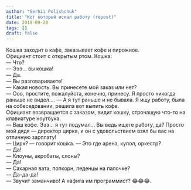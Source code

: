 ```yaml
---
author: "Serhii Polishchuk"
title: "Кот который искал работу (repost)"
date: 2019-09-28
tags: []
draft: false
---
```

<!--more-->
Кошка заходит в кафе, заказывает кофе и пирожное.  
Официант стоит с открытым ртом. Кошка:  
— Что?  
— Эээ… вы кошка!  
— Да.  
— Вы разговариваете!  
— Какая новость. Вы принесете мой заказ или нет?  
— Ооо, простите, пожалуйста, конечно, принесу. Я просто никогда раньше не видел…. 
— А я тут раньше и не бывала. Я ищу работу, была на собеседовании, решила вот выпить кофе.  
Официант возвращается с заказом, видит кошку, строчащую что-то на клавиатуре ноутбука.  
— Ваш кофе. Эээ… я тут подумал… Вы ведь ищете работу, да? Просто мой дядя — директор цирка, и он с удовольствием взял бы вас на отличную зарплату!  
— Цирк? — говорит кошка. — Это где арена, купол, оркестр?  
— Да!  
— Клоуны, акробаты, слоны?  
— Да!  
— Сахарная вата, попкорн, леденцы на палочке?  
— Да-да-да!  
— Звучит заманчиво! А нафига им программист?   😂😂😂.
